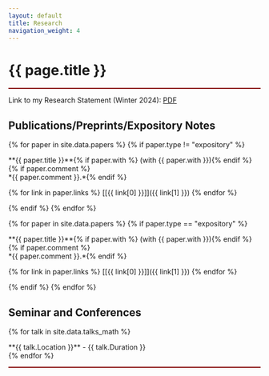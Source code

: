 ```yaml
---
layout: default
title: Research
navigation_weight: 4
---
```


<div style="border-bottom: 2px  solid #800000;">

# {{ page.title }}

</div>

<div style="border-bottom: 2px  solid #800000;">

Link to my Research Statement (Winter 2024): [PDF](/research/Research_Statement.pdf)


## Publications/Preprints/Expository Notes

{% for paper in site.data.papers %}
{% if paper.type != "expository" %}
<div class="papers">
**{{ paper.title }}**{% if paper.with %} (with {{ paper.with }}){% endif %}{% if paper.comment %}<br/> *{{ paper.comment }}.*{% endif %}

{% for link in paper.links %} [\[{{ link[0] }}\]]({{ link[1] }}) {% endfor %}
</div>
{% endif %}
{% endfor %}

{% for paper in site.data.papers %}
{% if paper.type == "expository" %}
<div class="papers">
**{{ paper.title }}**{% if paper.with %} (with {{ paper.with }}){% endif %}{% if paper.comment %}<br/> *{{ paper.comment }}.*{% endif %}

{% for link in paper.links %} [\[{{ link[0] }}\]]({{ link[1] }}) {% endfor %}
</div>
{% endif %}
{% endfor %}


## Seminar and Conferences

{% for talk in site.data.talks_math %}
<div class="course">
**{{ talk.Location }}** - {{ talk.Duration }}
</div>
{% endfor %}

<p></p>
</div>
